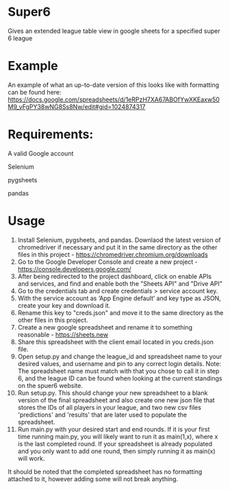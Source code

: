 # Super6
Gives an extended league table view in google sheets for a specified super 6 league

# Example
An example of what an up-to-date version of this looks like with formatting can be found here: https://docs.google.com/spreadsheets/d/1eRPzH7XA67ABOfYwXKEaxw50M9_yFgPY38wNG8Ss8Nw/edit#gid=1024874317

# Requirements:
A valid Google account

Selenium

pygsheets

pandas

# Usage
1. Install Selenium, pygsheets, and pandas. Downlaod the latest version of chromedriver if necessary and put it in the same directory as the other files in this project - https://chromedriver.chromium.org/downloads
2. Go to the Google Developer Console and create a new project - https://console.developers.google.com/
3. After being redirected to the project dashboard, click on enable APIs and services, and find and enable both the "Sheets API" and "Drive API"
4. Go to the credentials tab and create credentials > service account key.
5. With the service account as ‘App Engine default’ and key type as JSON, create your key and download it.
6. Rename this key to "creds.json" and move it to the same directory as the other files in this project.
7. Create a new google spreadsheet and rename it to something reasonable - https://sheets.new
8. Share this spreadsheet with the client email located in you creds.json file.
9. Open setup.py and change the league_id and spreadsheet name to your desired values, and username and pin to any correct login details.
  Note: The spreadsheet name must match with that you chose to call it in step 6, and the league ID can be found when looking at the current standings on the spuer6 website.
10. Run setup.py. This should change your new spreadsheet to a blank version of the final spreadsheet and also create one new json file that stores the IDs of all players in your league, and two new csv files 'predictions' and 'results' that are later used to populate the spreadsheet.
11. Run main.py with your desired start and end rounds. If it is your first time running main.py, you will likely want to run it as main(1,x), where x is the last completed round. If your spreadsheet is already populated and you only want to add one round, then simply running it as main(x) will work.

It should be noted that the completed spreadsheet has no formatting attached to it, however adding some will not break anything.
